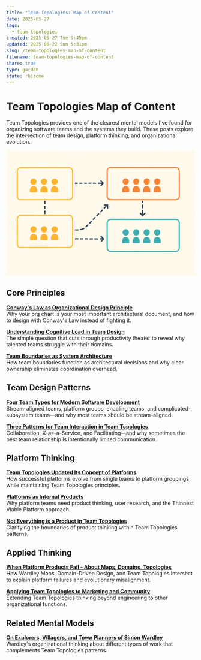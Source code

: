```yaml
---
title: "Team Topologies: Map of Content"
date: 2025-05-27
tags:
  - team-topologies
created: 2025-05-27 Tue 9:45pm
updated: 2025-06-22 Sun 5:31pm
slug: /team-topologies-map-of-content
filename: team-topologies-map-of-content
share: true
type: garden
state: rhizome
---
```


# Team Topologies Map of Content

Team Topologies provides one of the clearest mental models I've found for organizing software teams and the systems they build. These posts explore the intersection of team design, platform thinking, and organizational evolution.

![interaction-modeling.png](../../static/images/interaction-modeling.png)

## Core Principles

**[Conway's Law as Organizational Design Principle](/garden/conways-law-as-organizational-design-principle)**  
Why your org chart is your most important architectural document, and how to design with Conway's Law instead of fighting it.

**[Understanding Cognitive Load in Team Design](/garden/understanding-cognitive-load-in-team-design)**  
The simple question that cuts through productivity theater to reveal why talented teams struggle with their domains.

**[Team Boundaries as System Architecture](/garden/team-boundaries-as-system-architecture)**  
How team boundaries function as architectural decisions and why clear ownership eliminates coordination overhead.

## Team Design Patterns

**[Four Team Types for Modern Software Development](/garden/four-team-types-for-modern-software-development)**  
Stream-aligned teams, platform groups, enabling teams, and complicated-subsystem teams—and why most teams should be stream-aligned.

**[Three Patterns for Team Interaction in Team Topologies](/garden/three-patterns-for-team-interaction-in-team-topologies)**  
Collaboration, X-as-a-Service, and Facilitating—and why sometimes the best team relationship is intentionally limited communication.

## Platform Thinking

**[Team Topologies Updated Its Concept of Platforms](/garden/team-topologies-updated-its-concept-of-platforms)**  
How successful platforms evolve from single teams to platform groupings while maintaining Team Topologies principles.

**[Platforms as Internal Products](/garden/platforms-as-internal-products)**  
Why platform teams need product thinking, user research, and the Thinnest Viable Platform approach.

**[Not Everything is a Product in Team Topologies](/garden/not-everything-is-a-product-in-team-topologies)**  
Clarifying the boundaries of product thinking within Team Topologies patterns.

## Applied Thinking

**[When Platform Products Fail - About Maps, Domains, Topologies](/when-platform-products-fail-about-maps-domains-topologies)**  
How Wardley Maps, Domain-Driven Design, and Team Topologies intersect to explain platform failures and evolutionary misalignment.

**[Applying Team Topologies to Marketing and Community](/articles/applying-team-topologies-to-marketing-and-community/)**  
Extending Team Topologies thinking beyond engineering to other organizational functions.

## Related Mental Models

**[On Explorers, Villagers, and Town Planners of Simon Wardley](/on-explorers-villager-and-towns-planners-of-simon-wardley)**  
Wardley's organizational thinking about different types of work that complements Team Topologies patterns.

